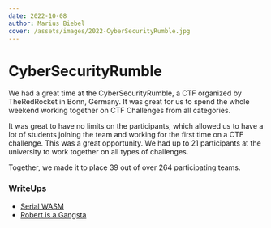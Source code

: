 ```yaml
---
date: 2022-10-08
author: Marius Biebel
cover: /assets/images/2022-CyberSecurityRumble.jpg
---
```


# CyberSecurityRumble

We had a great time at the CyberSecurityRumble, a CTF organized by TheRedRocket in Bonn, Germany. It was great for us to spend the whole weekend working together on CTF Challenges from all categories.

It was great to have no limits on the participants, which allowed us to have a lot of students joining the team and working for the first time on a CTF challenge. This was a great opportunity. We had up to 21 participants at the university to work together on all types of challenges.

Together, we made it to place 39 out of over 264 participating teams.

### WriteUps

- [Serial WASM](TheRedCube-Blog/posts/CyberSecurityRumble/Serial.wasm.html)
- [Robert is a Gangsta](TheRedCube-Blog/posts/CyberSecurityRumble/RobertIsAGangsta.html)